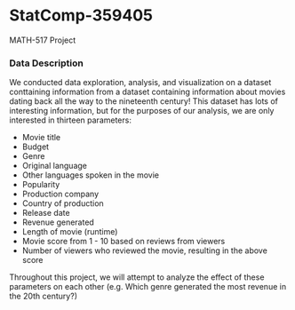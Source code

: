 # StatComp-359405 #

MATH-517 Project

### Data Description ###
We conducted data exploration, analysis, and visualization on a dataset conttaining information from a dataset containing information about movies dating back all the way to the nineteenth century!
This dataset has lots of interesting information, but for the purposes of our analysis, we are only interested in thirteen parameters:

* Movie title
* Budget
* Genre
* Original language
* Other languages spoken in the movie
* Popularity
* Production company
* Country of production
* Release date
* Revenue generated
* Length of movie (runtime)
* Movie score from 1 - 10 based on reviews from viewers
* Number of viewers who reviewed the movie, resulting in the above score

Throughout this project, we will attempt to analyze the effect of these parameters on each other (e.g. Which genre generated the most revenue in the 20th century?)
